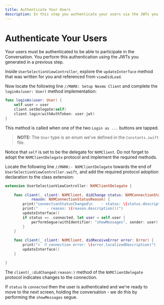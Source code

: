 ```yaml
---
title: Authenticate Your Users
description: In this step you authenticate your users via the JWTs you created earlier
---
```


# Authenticate Your Users

Your users must be authenticated to be able to participate in the Conversation. You perform this authentication using the JWTs you generated in a previous step.

Inside `UserSelectionViewController`, explore the `updateInterface` method that was written for you and referenced from `viewDidLoad`.

Now locate the following line `//MARK: Setup Nexmo Client` and complete the `loginAs(user: User)` method implementation:

```swift
func loginAs(user: User) {
    self.user = user
    client.setDelegate(self)
    client.login(withAuthToken: user.jwt)
}
```

This method is called when one of the two `Login as ...` buttons are tapped.

> **NOTE:** The `User` type is an enum we've defined in the `Constants.swift` file.

Notice that `self` is set to be the delegate for `NXMClient`. Do not forget to adopt the `NXMClientDelegate` protocol and implement the required methods.


Locate the following line `//MARK:- NXMClientDelegate` towards the end of `UserSelectionViewController.swift`, and add the required protocol adoption declaration to the class extension:

```swift
extension UserSelectionViewController: NXMClientDelegate {
    
    func client(_ client: NXMClient, didChange status: NXMConnectionStatus, 
            reason: NXMConnectionStatusReason) {
        print("connectionStatusChanged\n    - status: \(status.description())")
        print("    - reason: \(reason.description())")
        updateInterface()
        if status == .connected, let user = self.user {
            performSegue(withIdentifier: "showMessages", sender: user)
        }
    }
    
    func client(_ client: NXMClient, didReceiveError error: Error) {
        print("✆  ‼️ connection error: \(error.localizedDescription)")
        updateInterface()
    }

}
```

The `client(_:didChanged:reason:)` method of the `NXMClientDelegate` protocol indicates changes to the connection. 

If `status` is `connected` then the user is authenticated and we're ready to move to the next screen, holding the conversation - we do this by performing the `showMessages` segue. 
